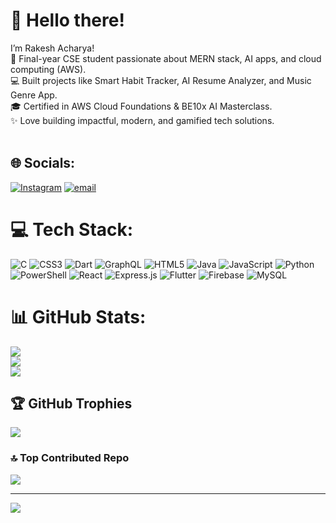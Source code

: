 # 💫 Hello there!
I’m Rakesh Acharya!<br>🚀 Final-year CSE student passionate about MERN stack, AI apps, and cloud computing (AWS).<br>💻 Built projects like Smart Habit Tracker, AI Resume Analyzer, and Music Genre App.<br>🎓 Certified in AWS Cloud Foundations & BE10x AI Masterclass.<br>✨ Love building impactful, modern, and gamified tech solutions.<br><br>


## 🌐 Socials:
[![Instagram](https://img.shields.io/badge/Instagram-%23E4405F.svg?logo=Instagram&logoColor=white)](https://instagram.com/rakesh_acharyaaa) [![email](https://img.shields.io/badge/Email-D14836?logo=gmail&logoColor=white)](mailto:rakesh.acharya.exe@gmail.com) 

# 💻 Tech Stack:
![C](https://img.shields.io/badge/c-%2300599C.svg?style=for-the-badge&logo=c&logoColor=white) ![CSS3](https://img.shields.io/badge/css3-%231572B6.svg?style=for-the-badge&logo=css3&logoColor=white) ![Dart](https://img.shields.io/badge/dart-%230175C2.svg?style=for-the-badge&logo=dart&logoColor=white) ![GraphQL](https://img.shields.io/badge/-GraphQL-E10098?style=for-the-badge&logo=graphql&logoColor=white) ![HTML5](https://img.shields.io/badge/html5-%23E34F26.svg?style=for-the-badge&logo=html5&logoColor=white) ![Java](https://img.shields.io/badge/java-%23ED8B00.svg?style=for-the-badge&logo=openjdk&logoColor=white) ![JavaScript](https://img.shields.io/badge/javascript-%23323330.svg?style=for-the-badge&logo=javascript&logoColor=%23F7DF1E) ![Python](https://img.shields.io/badge/python-3670A0?style=for-the-badge&logo=python&logoColor=ffdd54) ![PowerShell](https://img.shields.io/badge/PowerShell-%235391FE.svg?style=for-the-badge&logo=powershell&logoColor=white) ![React](https://img.shields.io/badge/react-%2320232a.svg?style=for-the-badge&logo=react&logoColor=%2361DAFB) ![Express.js](https://img.shields.io/badge/express.js-%23404d59.svg?style=for-the-badge&logo=express&logoColor=%2361DAFB) ![Flutter](https://img.shields.io/badge/Flutter-%2302569B.svg?style=for-the-badge&logo=Flutter&logoColor=white) ![Firebase](https://img.shields.io/badge/firebase-%23039BE5.svg?style=for-the-badge&logo=firebase) ![MySQL](https://img.shields.io/badge/mysql-4479A1.svg?style=for-the-badge&logo=mysql&logoColor=white)
# 📊 GitHub Stats:
![](https://github-readme-stats.vercel.app/api?username=rakeshacharyaaa&theme=dark&hide_border=false&include_all_commits=true&count_private=true)<br/>
![](https://nirzak-streak-stats.vercel.app/?user=rakeshacharyaaa&theme=dark&hide_border=false)<br/>
![](https://github-readme-stats.vercel.app/api/top-langs/?username=rakeshacharyaaa&theme=dark&hide_border=false&include_all_commits=true&count_private=true&layout=compact)

## 🏆 GitHub Trophies
![](https://github-profile-trophy.vercel.app/?username=rakeshacharyaaa&theme=radical&no-frame=false&no-bg=true&margin-w=4)

### 🔝 Top Contributed Repo
![](https://github-contributor-stats.vercel.app/api?username=rakeshacharyaaa&limit=5&theme=dark&combine_all_yearly_contributions=true)

---
[![](https://visitcount.itsvg.in/api?id=rakeshacharyaaa&icon=0&color=0)](https://visitcount.itsvg.in)

<!-- Proudly created with GPRM ( https://gprm.itsvg.in ) -->
